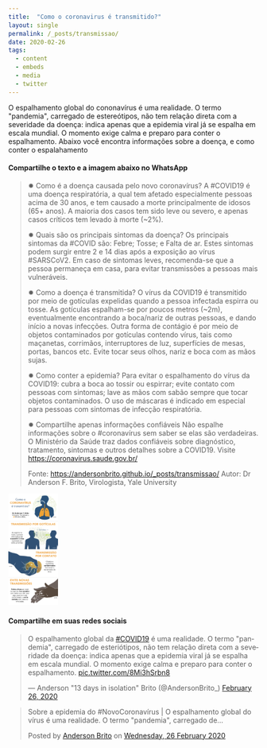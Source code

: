 ```yaml
---
title:  "Como o coronavirus é transmitido?"
layout: single
permalink: /_posts/transmissao/
date: 2020-02-26
tags:
  - content
  - embeds
  - media
  - twitter
---
```


O espalhamento global do cononavírus é uma realidade. O termo "pandemia", carregado de estereótipos, não tem relação direta com a severidade da doença: indica apenas que a epidemia viral já se espalha em escala mundial. O momento exige calma e preparo para conter o espalhamento. Abaixo você encontra informações sobre a doença, e como conter o espalahamento


#### Compartilhe o texto e a imagem abaixo no WhatsApp

> ✹ Como é a doença causada pelo novo coronavírus? 
> A #COVID19 é uma doença respiratória, a qual tem afetado especialmente pessoas acima de 30 anos, e tem causado a morte principalmente de idosos (65+ anos). A maioria dos casos tem sido leve ou severo, e apenas casos críticos tem levado à morte (~2%).
> 
> ✹ Quais são os principais sintomas da doença?
> Os principais sintomas da #COVID são: Febre; Tosse; e Falta de ar. Estes sintomas podem surgir entre 2 e 14 dias após a exposição ao vírus #SARSCoV2. Em caso de sintomas leves, recomenda-se que a pessoa permaneça em casa, para evitar transmissões a pessoas mais vulneráveis.
> 
> ✹ Como a doença é transmitida?
> O vírus da COVID19 é transmitido por meio de gotículas expelidas quando a pessoa infectada espirra ou tosse. As gotículas espalham-se por poucos metros (~2m), eventualmente encontrando a boca/nariz de outras pessoas, e dando início a novas infecções. Outra forma de contágio é por meio de objetos contaminados por gotículas contendo vírus, tais como maçanetas, corrimãos, interruptores de luz, superfícies de mesas, portas, bancos etc. Evite tocar seus olhos, nariz e boca com as mãos sujas.
> 
> ✹ Como conter a epidemia?
> Para evitar o espalhamento do vírus da COVID19: cubra a boca ao tossir ou espirrar; evite contato com pessoas com sintomas; lave as mãos com sabão sempre que tocar objetos contaminados. O uso de máscaras é indicado em especial para pessoas com sintomas de infecção respiratória.
> 
> ✹ Compartilhe apenas informações confiáveis
> Não espalhe informações sobre o #coronavírus sem saber se elas são verdadeiras. O Ministério da Saúde traz dados confiáveis sobre diagnóstico, tratamento, sintomas e outros detalhes sobre a COVID19.
> Visite https://coronavirus.saude.gov.br/
>
> Fonte: https://andersonbrito.github.io/_posts/transmissao/
> Autor: Dr Anderson F. Brito, Virologista, Yale University

<img src="/assets/images/covid-share.png" width="100">


#### Compartilhe em suas redes sociais

<blockquote class="twitter-tweet"><p lang="pt" dir="ltr">O espalhamento global da <a href="https://twitter.com/hashtag/COVID19?src=hash&amp;ref_src=twsrc%5Etfw">#COVID19</a> é uma realidade. O termo &quot;pandemia&quot;, carregado de esteriótipos, não tem relação direta com a severidade da doença: indica apenas que a epidemia viral já se espalha em escala mundial. O momento exige calma e preparo para conter o espalhamento. <a href="https://t.co/8Mi3hSrbn8">pic.twitter.com/8Mi3hSrbn8</a></p>&mdash; Anderson &quot;13 days in isolation&quot; Brito (@AndersonBrito_) <a href="https://twitter.com/AndersonBrito_/status/1232665484887232512?ref_src=twsrc%5Etfw">February 26, 2020</a></blockquote> <script async src="https://platform.twitter.com/widgets.js" charset="utf-8"></script> 

<div class="fb-post" data-href="https://www.facebook.com/britoaf/posts/2930405217043011" data-width="500" data-show-text="true"><blockquote cite="https://developers.facebook.com/britoaf/posts/2930405217043011" class="fb-xfbml-parse-ignore"><p>Sobre a epidemia do #NovoCoronavírus | O espalhamento global do vírus é uma realidade. O termo &quot;pandemia&quot;, carregado de...</p>Posted by <a href="#" role="button">Anderson Brito</a> on&nbsp;<a href="https://developers.facebook.com/britoaf/posts/2930405217043011">Wednesday, 26 February 2020</a></blockquote></div>